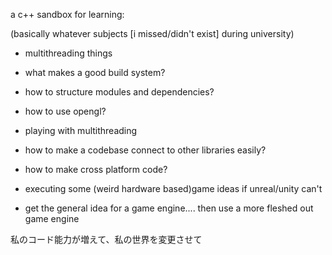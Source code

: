 a c++ sandbox for learning:

(basically whatever subjects [i missed/didn't exist] during university)

 - multithreading things
 - what makes a good build system?
 - how to structure modules and dependencies?
 - how to use opengl?
 - playing with multithreading
 - how to make a codebase connect to other libraries easily?
 - how to make cross platform code?
 - executing some (weird hardware based)game ideas if unreal/unity can't

 - get the general idea for a game engine.... then use a more fleshed out game engine

 私のコード能力が増えて、私の世界を変更させて
